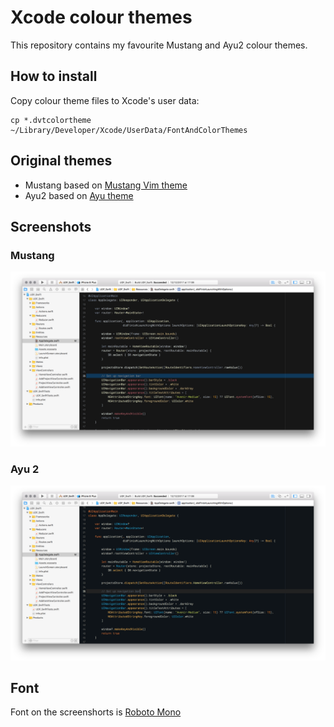# Xcode colour themes

This repository contains my favourite Mustang and Ayu2 colour themes.

## How to install

Copy colour theme files to Xcode's user data:

```
cp *.dvtcolortheme ~/Library/Developer/Xcode/UserData/FontAndColorThemes
```

## Original themes

* Mustang based on [Mustang Vim theme](http://hcalves.deviantart.com/art/Mustang-Vim-Colorscheme-98974484)
* Ayu2 based on [Ayu theme](https://github.com/dempfi/ayu)

## Screenshots

### Mustang
<img src="mustang.png" width="1024"/>

### Ayu 2
<img src="ayu2.png" width="1024"/>

## Font

Font on the screenshorts is [Roboto Mono](https://fonts.google.com/specimen/Roboto+Mono)
